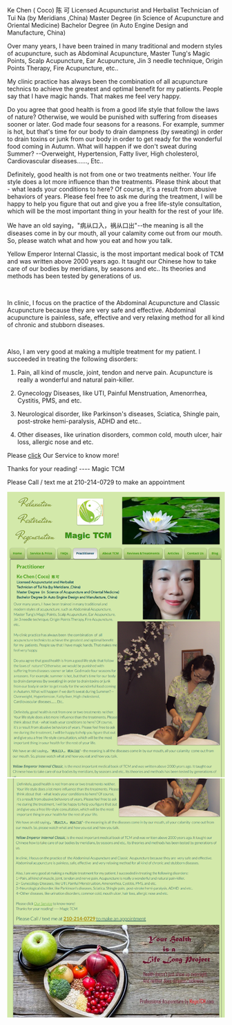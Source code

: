 Ke Chen ( Coco)  陈 可
Licensed Acupuncturist and Herbalist 
Technician of Tui Na (by Meridians ,China)
Master Degree  (in  Science of Acupuncture and Oriental Medicine)
Bachelor Degree (in Auto Engine Design and Manufacture, China)


Over many years, I  have been trained in many traditional and modern styles of acupuncture, such as Abdominal Acupuncture, Master Tung's Magic Points, Scalp Acupuncture, Ear Acupuncture, Jin 3 needle technique, Origin Points Therapy, Fire Acupuncture, etc.. 

My clinic practice has always been  the combination  of  all acupuncture technics to achieve the greatest and optimal benefit for my  patients. People say that I have magic hands. That makes me feel very happy.

Do you agree that good health is from a good life style that follow the laws of  nature? Otherwise, we would be punished with  suffering from diseases sooner or later. God made four seasons for a reasons. For example, summer is hot, but that's time for our body to drain dampness (by sweating) in order to drain toxins or junk from our body in order to get ready for the wonderful food coming in Autumn. What will happen if we don't sweat during Summer? --Overweight, Hypertension, Fatty liver, High cholesterol, Cardiovascular diseases...…, Etc..

Definitely, good health is not from one or two treatments neither. Your life style does a lot more influence than the treatments. Please think about that - what leads your conditions to here? Of course, it's a result from abusive behaviors of years. Please feel free to ask me during the treatment, I will be happy to help you figure that out and give you a free life-style consultation, which will be the most important thing in your health for the rest of your life.


We have an old saying，"病从口入，祸从口出"--the meaning is all the diseases come in by our mouth, all your calamity  come out from our mouth. So, please watch what and how you eat and how you talk.

 

Yellow Emperor Internal Classic, is the most important medical book of TCM and was written above 2000 years ago. It taught our Chinese how to take care of our bodies by meridians, by seasons and etc.. Its theories and methods has been tested by generations of us.

​

In clinic, I focus on the practice of  the Abdominal Acupuncture and Classic  Acupuncture because they are  very safe and effective.  Abdominal acupuncture is painless, safe, effective  and very relaxing method for all kind of chronic and stubborn diseases.

​

Also, I am very good at making a multiple treatment for my patient. I succeeded in treating the following disorders:

1. Pain, all kind of muscle, joint, tendon and nerve pain. Acupuncture is really a wonderful and natural pain-killer.

2. Gynecology Diseases, like UTI, Painful Menstruation, Amenorrhea, Cystitis, PMS, and etc.

3. Neurological disorder, like Parkinson's diseases, Sciatica, Shingle pain,  post-stroke hemi-paralysis, ADHD  and etc..

4. Other diseases, like urination disorders, common cold, mouth ulcer, hair loss, allergic nose and etc.

Please <a href = "">click</a> Our Service to know more!

Thanks for your reading! ---- Magic TCM 

Please Call / text me at 210-214-0729 to make an appointment

<img src = "web/Practitioner 1.png">
<img src = "web/Practitioner 2.png">